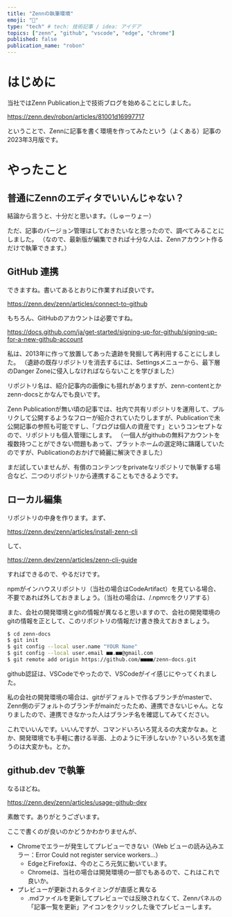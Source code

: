 ```yaml
---
title: "Zennの執筆環境"
emoji: "📝"
type: "tech" # tech: 技術記事 / idea: アイデア
topics: ["zenn", "github", "vscode", "edge", "chrome"]
published: false
publication_name: "robon"
---
```


# はじめに
当社ではZenn Publication上で技術ブログを始めることにしました。

https://zenn.dev/robon/articles/81001d16997717

ということで、Zennに記事を書く環境を作ってみたという（よくある）記事の2023年3月版です。

# やったこと
## 普通にZennのエディタでいいんじゃない？
結論から言うと、十分だと思います。（しゅーりょー）

ただ、記事のバージョン管理はしておきたいなと思ったので、調べてみることにしました。
（なので、最新版が編集できれば十分な人は、Zennアカウント作るだけで執筆できます。）

## GitHub 連携
できますね。書いてあるとおりに作業すれば良いです。

https://zenn.dev/zenn/articles/connect-to-github

もちろん、GitHubのアカウントは必要ですね。

https://docs.github.com/ja/get-started/signing-up-for-github/signing-up-for-a-new-github-account

私は、2013年に作って放置してあった遺跡を発掘して再利用することにしました。
（遺跡の既存リポジトリを消去するには、Settingsメニューから、最下層のDanger Zoneに侵入しなければならないことを学びました）

リポジトリ名は、紹介記事内の画像にも揺れがありますが、zenn-contentとかzenn-docsとかなんでも良いです。

Zenn Publicationが無い頃の記事では、社内で共有リポジトリを運用して、プルリクして公開するようなフローが紹介されていたりしますが、Publicationで未公開記事の参照も可能ですし、「ブログは個人の資産です」というコンセプトなので、リポジトリも個人管理にします。
（一個人がgithubの無料アカウントを複数持つことができない問題もあって、プラットホームの選定時に躊躇していたのですが、Publicationのおかげで綺麗に解決できました）

まだ試していませんが、有償のコンテンツをprivateなリポジトリで執筆する場合など、二つのリポジトリから連携することもできるようです。

## ローカル編集
リポジトリの中身を作ります。まず、

https://zenn.dev/zenn/articles/install-zenn-cli

して、

https://zenn.dev/zenn/articles/zenn-cli-guide

すればできるので、やるだけです。

npmがインハウスリポジトリ（当社の場合はCodeArtifact）を見ている場合、不要であれば外しておきましょう。（当社の場合は、/.npmrcをクリアする）

また、会社の開発環境とgitの情報が異なると思いますので、会社の開発環境のgitの情報を正として、このリポジトリの情報だけ書き換えておきましょう。

```bash
$ cd zenn-docs
$ git init
$ git config --local user.name "YOUR Name"
$ git config --local user.email ■■.■■@gmail.com
$ git remote add origin https://github.com/■■■■/zenn-docs.git
```

github認証は、VSCodeでやったので、VSCodeがイイ感じにやってくれました。

私の会社の開発環境の場合は、gitがデフォルトで作るブランチがmasterで、Zenn側のデフォルトのブランチがmainだったため、連携できないじゃん。となりましたので、連携できなかった人はブランチ名を確認してみてください。

これでいいんです。いいんですが、コマンドいろいろ覚えるの大変かなぁ。とか、開発環境でも手軽に書ける半面、上のように干渉しないか？いろいろ気を遣うのは大変かも。とか。

## github.dev で執筆
なるほどね。

https://zenn.dev/zenn/articles/usage-github-dev

素敵です。ありがとうございます。

ここで書くのが良いのかどうかわかりませんが、
* Chromeでエラーが発生してプレビューできない（Web ビューの読み込みエラー：Error Could not register service workers...）
    * EdgeとFirefoxは、今のところ元気に動いています。
    * Chromeは、当社の場合は開発環境の一部でもあるので、これはこれで良いか。
* プレビューが更新されるタイミングが直感と異なる
    * .mdファイルを更新してプレビューでは反映されなくて、Zennパネルの「記事一覧を更新」アイコンをクリックした後でプレビューします。
